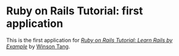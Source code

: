 # Ruby on Rails Tutorial: first application

This is the first application for
[*Ruby on Rails Tutorial: Learn Rails by Example*](http://railstutorial.org/) 
by [Winson Tang](http://about.me/winsontang).